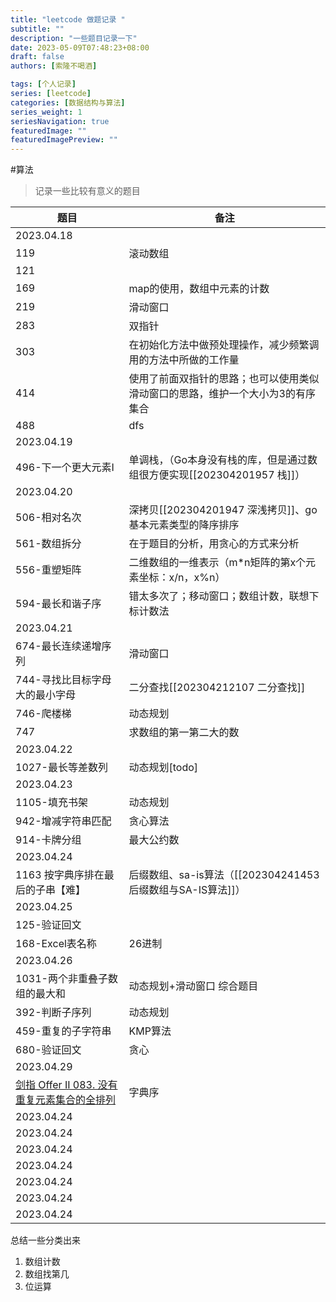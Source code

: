 ```yaml
---
title: "leetcode 做题记录 "
subtitle: ""
description: "一些题目记录一下"
date: 2023-05-09T07:48:23+08:00
draft: false
authors: [索隆不喝酒]

tags: [个人记录]
series: [leetcode]
categories: [数据结构与算法]
series_weight: 1
seriesNavigation: true
featuredImage: ""
featuredImagePreview: ""
---
```

<!--more-->

#算法

> 记录一些比较有意义的题目

|题目|备注|
|----|----|
|2023.04.18||
|119|滚动数组|
|121||
|169|map的使用，数组中元素的计数|
|219|滑动窗口|
|283|双指针|
|303|在初始化方法中做预处理操作，减少频繁调用的方法中所做的工作量|
|414|使用了前面双指针的思路；也可以使用类似滑动窗口的思路，维护一个大小为3的有序集合|
|488|dfs|
|2023.04.19||
|496-下一个更大元素I|单调栈，（Go本身没有栈的库，但是通过数组很方便实现[[202304201957 栈]]）|
|2023.04.20||
|506-相对名次|深拷贝[[202304201947 深浅拷贝]]、go基本元素类型的降序排序|
|561-数组拆分|在于题目的分析，用贪心的方式来分析|
|556-重塑矩阵|二维数组的一维表示（m\*n矩阵的第x个元素坐标：x/n，x%n）|
|594-最长和谐子序|错太多次了；移动窗口；数组计数，联想下标计数法|
|2023.04.21||
|674-最长连续递增序列|滑动窗口|
|744-寻找比目标字母大的最小字母|二分查找[[202304212107 二分查找]]|
|746-爬楼梯|动态规划|
|747|求数组的第一第二大的数|
|2023.04.22||
|1027-最长等差数列|动态规划[todo]|
|2023.04.23||
|1105-填充书架|动态规划|
|942-增减字符串匹配|贪心算法|
|914-卡牌分组|最大公约数|
|2023.04.24||
|1163 按字典序排在最后的子串【难】|后缀数组、sa-is算法（[[202304241453 后缀数组与SA-IS算法]]）|
|2023.04.25||
|125-验证回文||
|168-Excel表名称|26进制|
|2023.04.26||
|1031-两个非重叠子数组的最大和|动态规划+滑动窗口 综合题目|
|392-判断子序列|动态规划|
|459-重复的子字符串|KMP算法|
|680-验证回文|贪心|
|2023.04.29||
|[剑指 Offer II 083. 没有重复元素集合的全排列](https://leetcode.cn/problems/VvJkup/)|字典序|
|2023.04.24||
|2023.04.24||
|2023.04.24||
|2023.04.24||
|2023.04.24||
|2023.04.24||
|2023.04.24||


总结一些分类出来
1. 数组计数
2. 数组找第几
3. 位运算